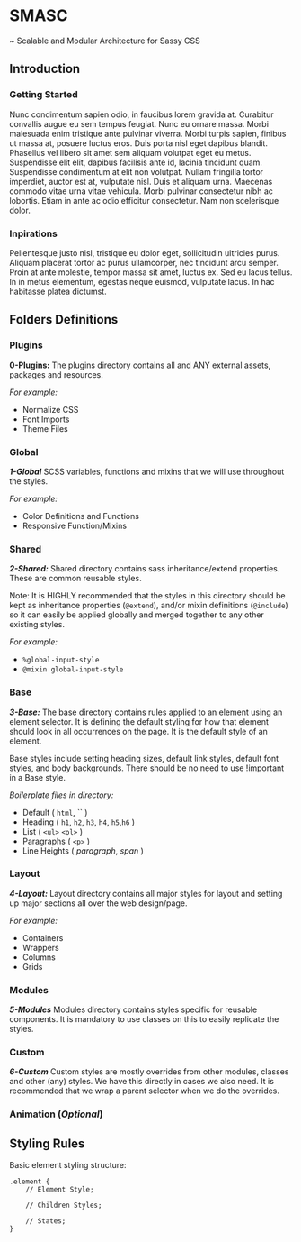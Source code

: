 # SMASC
~ Scalable and Modular Architecture for Sassy CSS

## Introduction

### Getting Started
Nunc condimentum sapien odio, in faucibus lorem gravida at. Curabitur convallis augue eu sem tempus feugiat. Nunc eu ornare massa. Morbi malesuada enim tristique ante pulvinar viverra. Morbi turpis sapien, finibus ut massa at, posuere luctus eros. Duis porta nisl eget dapibus blandit. Phasellus vel libero sit amet sem aliquam volutpat eget eu metus. Suspendisse elit elit, dapibus facilisis ante id, lacinia tincidunt quam. Suspendisse condimentum at elit non volutpat. Nullam fringilla tortor imperdiet, auctor est at, vulputate nisl. Duis et aliquam urna. Maecenas commodo vitae urna vitae vehicula. Morbi pulvinar consectetur nibh ac lobortis. Etiam in ante ac odio efficitur consectetur. Nam non scelerisque dolor.

### Inpirations
Pellentesque justo nisl, tristique eu dolor eget, sollicitudin ultricies purus. Aliquam placerat tortor ac purus ullamcorper, nec tincidunt arcu semper. Proin at ante molestie, tempor massa sit amet, luctus ex. Sed eu lacus tellus. In in metus elementum, egestas neque euismod, vulputate lacus. In hac habitasse platea dictumst.

## Folders Definitions

### Plugins
**0-Plugins:** The plugins directory contains all and ANY external assets, packages and resources.

_For example:_
- Normalize CSS
- Font Imports
- Theme Files


### Global
_**1-Global**_ SCSS variables, functions and mixins that we will use throughout the styles.

_For example:_
- Color Definitions and Functions
- Responsive Function/Mixins

### Shared
_**2-Shared:**_ Shared directory contains sass inheritance/extend properties. These are common reusable styles.

Note: It is HIGHLY recommended that the styles in this directory should be kept as inheritance properties (```@extend```), and/or mixin definitions (```@include```) so it can easily be applied globally and merged together to any other existing styles.

_For example:_
- ```%global-input-style```
- ```@mixin global-input-style```


### Base
_**3-Base:**_ The base directory contains rules applied to an element using an element selector. It is defining the default styling for how that element should look in all occurrences on the page. It is the default style of an element.

Base styles include setting heading sizes, default link styles, default font styles, and body backgrounds. There should be no need to use !important in a Base style.

_Boilerplate files in directory:_
- Default ( `html`, `` )
- Heading ( `h1`, `h2`, `h3`, `h4`, `h5`,`h6` )
- List ( `<ul>` `<ol>` )
- Paragraphs ( `<p>` )
- Line Heights ( _paragraph_, _span_ )


### Layout
_**4-Layout:**_ Layout directory contains all major styles for layout and setting up major sections all over the web design/page.

_For example:_
- Containers
- Wrappers
- Columns
- Grids

### Modules
_**5-Modules**_ Modules directory contains styles specific for reusable components. It is mandatory to use classes on this to easily replicate the styles.

### Custom
_**6-Custom**_ Custom styles are mostly overrides from other modules, classes and other (any) styles. We have this directly in cases we also need. It is recommended that we wrap a parent selector when we do the overrides.

### Animation (_Optional_)



## Styling Rules

Basic element styling structure:
```
.element {
    // Element Style;

    // Children Styles;

    // States;
}
```
